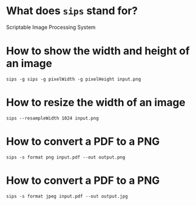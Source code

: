 # What does `sips` stand for?
Scriptable Image Processing System

# How to show the width and height of an image
```shell
sips -g sips -g pixelWidth -g pixelHeight input.png
```

# How to resize the width of an image
```shell
sips --resampleWidth 1024 input.png
```

# How to convert a PDF to a PNG
```shell
sips -s format png input.pdf --out output.png
```

# How to convert a PDF to a PNG
```shell
sips -s format jpeg input.pdf --out output.jpg
```
